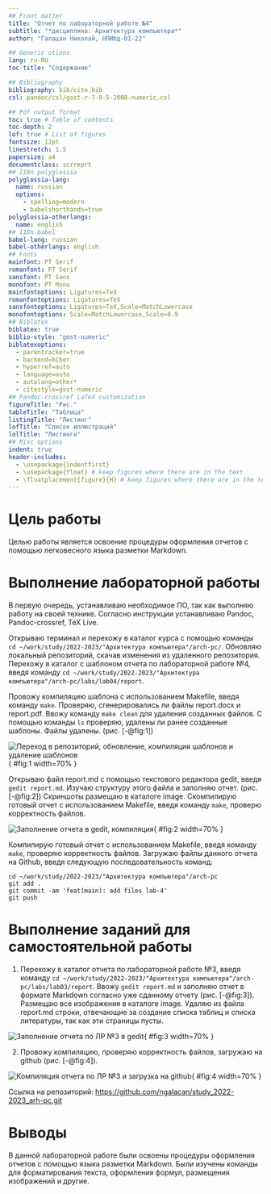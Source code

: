 ```yaml
---
## Front matter
title: "Отчет по лабораторной работе №4"
subtitle: "*дисциплина: Архитектура компьютера*"
author: "Галацан Николай, НПИбд-01-22"

## Generic otions
lang: ru-RU
toc-title: "Содержание"

## Bibliography
bibliography: bib/cite.bib
csl: pandoc/csl/gost-r-7-0-5-2008-numeric.csl

## Pdf output format
toc: true # Table of contents
toc-depth: 2
lof: true # List of figures
fontsize: 12pt
linestretch: 1.5
papersize: a4
documentclass: scrreprt
## I18n polyglossia
polyglossia-lang:
  name: russian
  options:
	- spelling=modern
	- babelshorthands=true
polyglossia-otherlangs:
  name: english
## I18n babel
babel-lang: russian
babel-otherlangs: english
## Fonts
mainfont: PT Serif
romanfont: PT Serif
sansfont: PT Sans
monofont: PT Mono
mainfontoptions: Ligatures=TeX
romanfontoptions: Ligatures=TeX
sansfontoptions: Ligatures=TeX,Scale=MatchLowercase
monofontoptions: Scale=MatchLowercase,Scale=0.9
## Biblatex
biblatex: true
biblio-style: "gost-numeric"
biblatexoptions:
  - parentracker=true
  - backend=biber
  - hyperref=auto
  - language=auto
  - autolang=other*
  - citestyle=gost-numeric
## Pandoc-crossref LaTeX customization
figureTitle: "Рис."
tableTitle: "Таблица"
listingTitle: "Листинг"
lofTitle: "Список иллюстраций"
lolTitle: "Листинги"
## Misc options
indent: true
header-includes:
  - \usepackage{indentfirst}
  - \usepackage{float} # keep figures where there are in the text
  - \floatplacement{figure}{H} # keep figures where there are in the text
---
```

# Цель работы

Целью работы является освоение процедуры оформления отчетов с помощью
легковесного языка разметки Markdown.

# Выполнение лабораторной работы
В первую очередь, устанавливаю необходимое ПО, так как выполняю работу на своей технике. 
Согласно инструкции устанавливаю Pandoc, Pandoc-crossref, TeX Live.

Открываю терминал и перехожу в каталог курса с помощью команды `cd ~/work/study/2022-2023/"Архитектура компьютера"/arch-pc/`. Обновляю локальный репозиторий, скачав изменения из удаленного репозитория. Перехожу в каталог с шаблоном отчета по лабораторной работе №4, введя команду `cd ~/work/study/2022-2023/"Архитектура компьютера"/arch-pc/labs/lab04/report`.

Провожу компиляцию шаблона с использованием Makefile, введя команду `make`. Проверяю, сгенерировались ли файлы report.docx и report.pdf. Ввожу команду `make clean` для удаления созданных файлов. С помощью команды `ls` проверяю, удалены ли ранее созданные шаблоны. Файлы удалены. (рис. [-@fig:1]) 

![Переход в репозиторий, обновление, компиляция шаблонов и удаление шаблонов](image/1.png){ #fig:1 width=70% }

Открываю файл report.md с помощью текстового редактора gedit, введя `gedit report.md`. Изучаю структуру этого файла и заполняю отчет. (рис. [-@fig:2]) Скриншоты размещаю в каталоге image.
Скомпилирую готовый отчет с использованием Makefile, введя команду `make`, проверю корректность файлов. 

![Заполнение отчета в gedit, компиляция](image/2.png){ #fig:2 width=70% }

Компилирую готовый отчет с использованием Makefile, введя команду `make`, проверяю корректность файлов. 
Загружаю файлы данного отчета на Github, введя следующую последовательность команд:
```
cd ~/work/study/2022-2023/"Архитектура компьютера"/arch-pc
git add .
git commit -am 'feat(main): add files lab-4'
git push

```
# Выполнение заданий для самостоятельной работы

1. Перехожу в каталог отчета по лабораторной работе №3, введя команду `cd ~/work/study/2022-2023/"Архитектура компьютера"/arch-pc/labs/lab03/report`. Ввожу `gedit report.md` и заполняю отчет в формате Markdown согласно уже сданному отчету (рис. [-@fig:3]). Размещаю все изображения в каталоге image. Удаляю из файла report.md строки, отвечающие за создание списка таблиц и списка литературы, так как эти страницы пусты. 

![Заполнение отчета по ЛР №3 в gedit](image/3.png){ #fig:3 width=70% }



2. Провожу компиляцию, проверяю корректность файлов, загружаю на github (рис. [-@fig:4]).

![Компиляция отчета по ЛР №3 и загрузка на github](image/4.png){ #fig:4 width=70% }

Ссылка на репозиторий: https://github.com/ngalacan/study_2022-2023_arh-pc.git

# Выводы

В данной лабораторной работе были освоены процедуры оформления отчетов с помощью языка разметки Markdown. Были изучены команды для форматирования текста, оформления формул, размещения изображений и другие.

